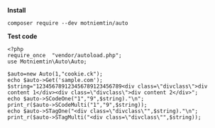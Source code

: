 **Install** 

    composer require --dev motniemtin/auto
    
**Test code**    

    <?php
    require_once  "vendor/autoload.php";
    use Motniemtin\Auto\Auto;
    
    $auto=new Auto(1,"cookie.ck");
    echo $auto->Get('sample.com');
    $string="123456789123456789123456789<div class=\"divclass\">div content 1</div><div class=\"divclass\">div content 2</div>";
    echo $auto->SCodeOne("1","9",$string)."\n";
    print_r($auto->SCodeMulti("1","9",$string));
    echo $auto->STagOne("<div class=\"divclass\"",$string)."\n";
    print_r($auto->STagMulti("<div class=\"divclass\"",$string));


